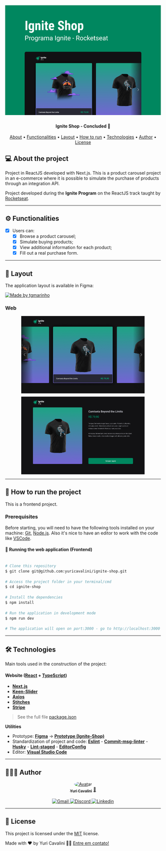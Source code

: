 <h1 align="center">
  <img alt="Ignite-shop-banner" title="Ignite-shop-banner" src="./assets/banner.png" />
</h1>

<h4 align="center">
  Ignite Shop - Concluded 🚀
</h4>

<p align="center">
 <a href="#-about-the-project">About</a> •
 <a href="#-functionalities">Functionalities</a> •
 <a href="#-layout">Layout</a> •
 <a href="#-how-to-run-the-project">How to run</a> •
 <a href="#-technologies">Technologies</a> •
 <a href="#-author">Author</a> •
 <a href="#user-content--license">License</a>
</p>

## 💻 About the project

Project in ReactJS developed with Next.js.
This is a product carousel project in an e-commerce where it is possible to simulate the purchase of products through an integration API.

Project developed during the **Ignite Program** on the ReactJS track taught by [Rocketseat](https://www.rocketseat.com.br/).

---

## ⚙️ Functionalities

- [x] Users can:
  - [x] Browse a product carousel;
  - [x] Simulate buying products;
  - [x] View additional information for each product;
  - [x] Fill out a real purchase form.

---

## 🎨 Layout

The application layout is available in Figma:

<a href="https://www.figma.com/file/UNGoKaHRIl4K0m94utc0ok/Ignite-Shop">
  <img alt="Made by tgmarinho" src="https://img.shields.io/badge/Acessar%20Layout%20-Figma-%2304D361" />
</a>

### Web

<div style="display: flex; flex-direction: column; align-items: center; justify-content: center; gap: 10px">
  <img alt="Ignite-shop-layout-1" title="Ignite-shop-layout-1" src="./assets/layout-1.png" width="400px" />

  <img alt="Ignite-shop-layout-2" title="Ignite-shop-layout-2" src="./assets/layout-2.png" width="400px" />
</div>

---

## 🚀 How to run the project

This is a frontend project.

### Prerequisites

Before starting, you will need to have the following tools installed on your machine:
[Git](https://git-scm.com), [Node.js](https://nodejs.org/en/).
Also it's nice to have an editor to work with the code like [VSCode](https://code.visualstudio.com/).

#### 🧭 Running the web application (Frontend)

```bash

# Clone this repository
$ git clone git@github.com:yuricavalini/ignite-shop.git

# Access the project folder in your terminal/cmd
$ cd ignite-shop

# Install the dependencies
$ npm install

# Run the application in development mode
$ npm run dev

# The application will open on port:3000 - go to http://localhost:3000

```

---

## 🛠 Technologies

Main tools used in the construction of the project:

#### **Website**  ([React](https://reactjs.org/)  +  [TypeScript](https://www.typescriptlang.org/))

- **[Next.js](https://nextjs.org/)**
- **[Keen-Slider](https://keen-slider.io/)**
- **[Axios](https://axios-http.com/)**
- **[Stitches](https://stitches.dev/)**
- **[Stripe](https://github.com/stripe/stripe-node)**

> See the full file [package.json](https://github.com/yuricavalini/ignite-shop/blob/master/package.json)

**Utilities**

- Prototype:  **[Figma](https://www.figma.com/)**  →  **[Prototype (Ignite-Shop)](https://www.figma.com/file/UNGoKaHRIl4K0m94utc0ok/Ignite-Shop)**
- Standardization of project and code: **[Eslint](https://eslint.org/)** - **[Commit-msg-linter](https://github.com/legend80s/commit-msg-linter)** - **[Husky](https://typicode.github.io/husky/#/)** - **[Lint-staged](https://github.com/okonet/lint-staged)** - **[EditorConfig](https://editorconfig.org/)**
- Editor:  **[Visual Studio Code](https://code.visualstudio.com/)**

---

## 🧑🏻‍💻 Author

<div align="center">
  <a href="https://github.com/yuricavalini">
  <img style="border-radius: 50%;" src="https://github.com/yuricavalini.png" width="100px;" alt="Avatar"/>
  <br />
  <sub><b>Yuri Cavalini</b></sub></a> <a href="https://github.com/yuricavalini" title="Yuri Cavalini">🚀</a>
  <br />
  </a>
</div>
<br />
<div align="center">
  <a title="yuricavalini@gmail.com" href="mailto:yuricavalini@gmail.com?subject=Contact" target="_blank">
    <img src="https://img.shields.io/badge/-Gmail-%23333?style=for-the-badge&logo=gmail" alt="Gmail" />
  </a>
  <a href="https://discordapp.com/users/9585" target="_blank">
    <img src="https://img.shields.io/badge/Discord-7289DA?style=for-the-badge&logo=discord&logoColor=white" alt="Discord" />
  </a>
  <a href="https://linkedin.com/in/yuricavalini" target="_blank">
    <img src="https://img.shields.io/badge/-LinkedIn-%230077B5?style=for-the-badge&logo=linkedin" alt="Linkedin" />
  </a>
</div>

---

## 📝 License

This project is licensed under the [MIT](./LICENSE) license.

Made with ❤️ by Yuri Cavalini 👋🏻 [Entre em contato!](https://www.linkedin.com/in/yuricavalini/)
